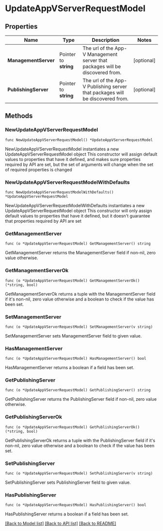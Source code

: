 # UpdateAppVServerRequestModel

## Properties

Name | Type | Description | Notes
------------ | ------------- | ------------- | -------------
**ManagementServer** | Pointer to **string** | The url of the App-V Management server that packages will be discovered from. | [optional] 
**PublishingServer** | Pointer to **string** | The url of the App-V Publishing server that packages will be discovered from. | [optional] 

## Methods

### NewUpdateAppVServerRequestModel

`func NewUpdateAppVServerRequestModel() *UpdateAppVServerRequestModel`

NewUpdateAppVServerRequestModel instantiates a new UpdateAppVServerRequestModel object
This constructor will assign default values to properties that have it defined,
and makes sure properties required by API are set, but the set of arguments
will change when the set of required properties is changed

### NewUpdateAppVServerRequestModelWithDefaults

`func NewUpdateAppVServerRequestModelWithDefaults() *UpdateAppVServerRequestModel`

NewUpdateAppVServerRequestModelWithDefaults instantiates a new UpdateAppVServerRequestModel object
This constructor will only assign default values to properties that have it defined,
but it doesn't guarantee that properties required by API are set

### GetManagementServer

`func (o *UpdateAppVServerRequestModel) GetManagementServer() string`

GetManagementServer returns the ManagementServer field if non-nil, zero value otherwise.

### GetManagementServerOk

`func (o *UpdateAppVServerRequestModel) GetManagementServerOk() (*string, bool)`

GetManagementServerOk returns a tuple with the ManagementServer field if it's non-nil, zero value otherwise
and a boolean to check if the value has been set.

### SetManagementServer

`func (o *UpdateAppVServerRequestModel) SetManagementServer(v string)`

SetManagementServer sets ManagementServer field to given value.

### HasManagementServer

`func (o *UpdateAppVServerRequestModel) HasManagementServer() bool`

HasManagementServer returns a boolean if a field has been set.

### GetPublishingServer

`func (o *UpdateAppVServerRequestModel) GetPublishingServer() string`

GetPublishingServer returns the PublishingServer field if non-nil, zero value otherwise.

### GetPublishingServerOk

`func (o *UpdateAppVServerRequestModel) GetPublishingServerOk() (*string, bool)`

GetPublishingServerOk returns a tuple with the PublishingServer field if it's non-nil, zero value otherwise
and a boolean to check if the value has been set.

### SetPublishingServer

`func (o *UpdateAppVServerRequestModel) SetPublishingServer(v string)`

SetPublishingServer sets PublishingServer field to given value.

### HasPublishingServer

`func (o *UpdateAppVServerRequestModel) HasPublishingServer() bool`

HasPublishingServer returns a boolean if a field has been set.


[[Back to Model list]](../README.md#documentation-for-models) [[Back to API list]](../README.md#documentation-for-api-endpoints) [[Back to README]](../README.md)


